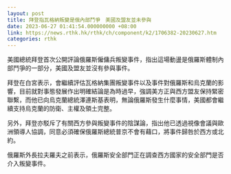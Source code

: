 ```yaml
---
layout: post
title: 拜登指瓦格納叛變是俄內部鬥爭　美國及盟友並未參與
date: 2023-06-27 01:41:54.000000000 +08:00
link: https://news.rthk.hk/rthk/ch/component/k2/1706382-20230627.htm
categories: rthk
---
```


美國總統拜登首次公開評論俄羅斯僱傭兵叛變事件，指出這場動盪是俄羅斯體制內部鬥爭的一部分，美國及盟友並沒有參與事件。

拜登在白宮表示，會繼續評估瓦格納集團叛變事件以及事件對俄羅斯和烏克蘭的影響，目前就對事態發展作出明確結論是為時過早，強調美方正與西方盟友保持緊密聯繫，而他已向烏克蘭總統澤連斯基表明，無論俄羅斯發生什麼事情，美國都會繼續支持烏克蘭的防衛、主權及領土完整。

另外，拜登亦駁斥了有關西方參與叛變事件的陰謀論，指出他已透過視像會議與歐洲領導人協調，同意必須確保俄羅斯總統普京不會有藉口，將事件歸咎於西方或北約。

俄羅斯外長拉夫羅夫之前表示，俄羅斯安全部門正在調查西方國家的安全部門是否介入叛變事件。
